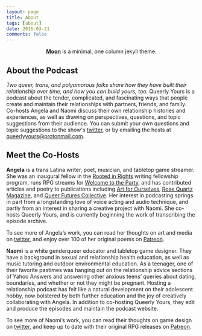 ```yaml
---
layout: page
title: About
tags: [about]
date: 2016-03-21
comments: false
---
```

    
<center><a href="http://taylantatli.github.io/Moon"><b>Moon</b></a> is a minimal, one column jekyll theme.</center>

## About the Podcast
<i>Two queer, trans, and polyamorous folks share how they have built their relationship over time, and how you can build yours, too.</i>
Queerly Yours is a podcast about the tender, complicated, and fascinating ways that people create and maintain their relationships with partners, friends, and family. Co-hosts Angela and Naomi discuss their own relationship histories and experiences, as well as drawing on perspectives, questions, and topic suggestions from their audience. You can submit your own questions and topic suggestions to the show's <a href="https://twitter.com/queerlyyourspod">twitter</a>, or by emailing the hosts at <queerlyyours@protonmail.com>.

## Meet the Co-Hosts

<b>Angela</b> is a trans Latina writer, poet, musician, and tabletop game streamer. She was an inaugural fellow in the 
<a href="https://rootedinrights.org/video/video-a-blessing-all-my-own/">Rooted in Rights</a> writing fellowship program, runs RPG streams for <a href="https://twitter.com/WelcomePartyRPG">Welcome to the Party</a>, and has contributed articles and poetry to publications including <a href="http://www.artforourselves.org/">Art for Ourselves</a>, <a href="https://rosequartzmagazine.wixsite.com/magazine">Rose Quartz Magazine</a>, and <a href="https://www.queerfutures.com/">Queer Futures Collective</a>. Her interest in podcasting springs in part from a longstanding love of voice acting and audio technique, and partly from an interest in sharing a creative project with Naomi. She co-hosts Queerly Yours, and is currently beginning the work of transcribing the episode archive.

To see more of Angela’s work, you can read her thoughts on art and media on <a href="https://twitter.com/Phoenix24Femme">twitter</a>, and enjoy over 100 of her original poems on <a href="https://www.patreon.com/philosofemme/">Patreon</a>.

<b>Naomi</b> is a white genderqueer educator and tabletop game designer. They have a background in sexual and relationship health education, as well as music tutoring and outdoor environmental education. As a teenager, one of their favorite pastimes was hanging out on the relationship advice sections of Yahoo Answers and answering other anxious teens’ queries about dating, boundaries, and whether or not they might be pregnant. Hosting a relationship podcast has felt like a natural development on their adolescent hobby, now bolstered by both further education and the joy of creatively collaborating with Angela. In addition to co-hosting Queerly Yours, they edit and produce the episodes and maintain the podcast website.

To see more of Naomi’s work, you can read their thoughts on game design on <a href="https://twitter.com/adanarama">twitter</a>, and keep up to date with their original RPG releases on <a href="https://www.patreon.com/adanarama">Patreon</a>.
